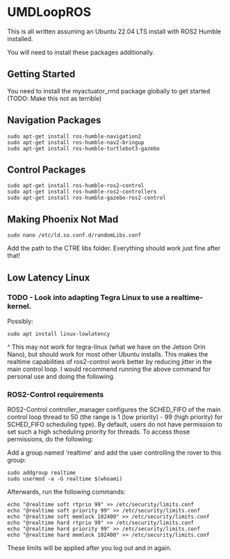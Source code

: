 # UMDLoopROS

This is all written assuming an Ubuntu 22.04 LTS install with ROS2 Humble installed.

You will need to install these packages additionally.

## Getting Started

You need to install the myactuator_rmd package globally to get started (TODO: Make this not as terrible)

## Navigation Packages

```
sudo apt-get install ros-humble-navigation2
sudo apt-get install ros-humble-nav2-bringup
sudo apt-get install ros-humble-turtlebot3-gazebo
```

## Control Packages

```
sudo apt-get install ros-humble-ros2-control
sudo apt-get install ros-humble-ros2-controllers
sudo apt-get install ros-humble-gazebo-ros2-control
```

## Making Phoenix Not Mad

```
sudo nano /etc/ld.so.conf.d/randomLibs.conf
```

Add the path to the CTRE libs folder. Everything should work just fine after that!

## Low Latency Linux

### TODO - Look into adapting Tegra Linux to use a realtime-kernel.

Possibly:

```
sudo apt install linux-lowlatency
```

^ This may not work for tegra-linux (what we have on the Jetson Orin Nano), but should
work for most other Ubuntu installs. This makes the realtime capabilities of ros2-control
work better by reducing jitter in the main control loop.
I would recommend running the above command for personal use and doing the following.

### ROS2-Control requirements

ROS2-Control controller_manager configures the SCHED_FIFO of the main control loop
thread to 50 (the range is 1 (low priority) - 99 (high priority) for SCHED_FIFO
scheduling type). By default, users do not have permission to set such a high
scheduling priority for threads. To access those permissions, do the following:

Add a group named 'realtime' and add the user controlling the rover to this group:

```
sudo addgroup realtime
sudo usermod -a -G realtime $(whoami)
```

Afterwards, run the following commands:

```
echo "@realtime soft rtprio 99" >> /etc/security/limits.conf
echo "@realtime soft priority 99" >> /etc/security/limits.conf
echo "@realtime soft memlock 102400" >> /etc/security/limits.conf
echo "@realtime hard rtprio 99" >> /etc/security/limits.conf
echo "@realtime hard priority 99" >> /etc/security/limits.conf
echo "@realtime hard memlock 102400" >> /etc/security/limits.conf
```

These limits will be applied after you log out and in again.
